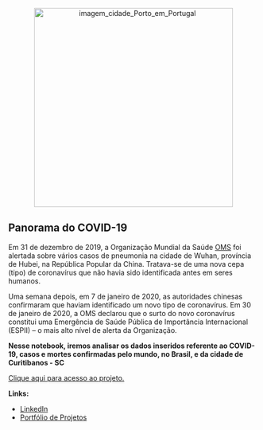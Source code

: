 <p align="center">
  <img src="https://images.unsplash.com/photo-1555881400-74d7acaacd8b?ixid=MnwxMjA3fDB8MHxwaG90by1wYWdlfHx8fGVufDB8fHx8&ixlib=rb-1.2.1&auto=format&fit=crop&w=750&q=80" alt="imagem_cidade_Porto_em_Portugal"height=400px >
</p>

## Panorama do COVID-19

Em 31 de dezembro de 2019, a Organização Mundial da Saúde [OMS](https://www.who.int/eportuguese/countries/bra/pt/) foi alertada sobre vários casos de pneumonia na cidade de Wuhan, província de Hubei, na República Popular da China. Tratava-se de uma nova cepa (tipo) de coronavírus que não havia sido identificada antes em seres humanos.

Uma semana depois, em 7 de janeiro de 2020, as autoridades chinesas confirmaram que haviam identificado um novo tipo de coronavírus. Em 30 de janeiro de 2020, a OMS declarou que o surto do novo coronavírus constitui uma Emergência de Saúde Pública de Importância Internacional (ESPII) – o mais alto nível de alerta da Organização.

**Nesse notebook, iremos analisar os dados inseridos referente ao COVID-19, casos e mortes confirmadas pelo mundo, no Brasil, e da cidade de Curitibanos - SC**

[Clique aqui para acesso ao projeto.](https://github.com/villani31/Analise_Airbnb/blob/main/Projeto%20-%20Analise%20de%20dados%20Airbnb_V2.ipynb)
  
**Links:**
* [LinkedIn](https://www.linkedin.com/in/thiagovillani)
* [Portfólio de Projetos](https://github.com/villani31/Data_Science)


